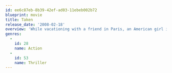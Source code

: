 ```yaml
---
id: ee6c87eb-8b39-42ef-ad03-11ebeb002b72
blueprint: movie
title: Taken
release_date: '2008-02-18'
overview: 'While vacationing with a friend in Paris, an American girl is kidnapped by a gang of human traffickers intent on selling her into forced prostitution. Working against the clock, her ex-spy father must pull out all the stops to save her. But with his best years possibly behind him, the job may be more than he can handle.'
genres:
  -
    id: 28
    name: Action
  -
    id: 53
    name: Thriller
---
```

